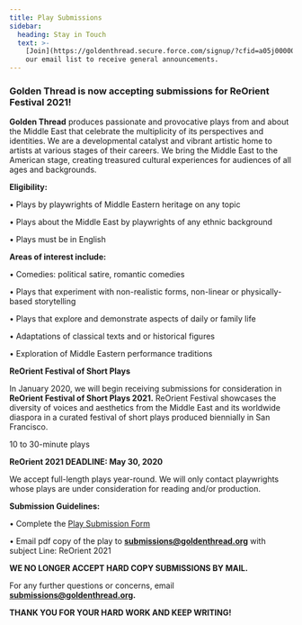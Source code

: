 ```yaml
---
title: Play Submissions
sidebar:
  heading: Stay in Touch
  text: >-
    [Join](https://goldenthread.secure.force.com/signup/?cfid=a05j000000LsdhQAAR)
    our email list to receive general announcements.
---
```

### Golden Thread is now accepting submissions for ReOrient Festival 2021!

**Golden Thread** produces passionate and provocative plays from and about the Middle East that celebrate the multiplicity of its perspectives and identities. We are a developmental catalyst and vibrant artistic home to artists at various stages of their careers. We bring the Middle East to the American stage, creating treasured cultural experiences for audiences of all ages and backgrounds.

**Eligibility:**

• Plays by playwrights of Middle Eastern heritage on any topic

• Plays about the Middle East by playwrights of any ethnic background

• Plays must be in English

**Areas of interest include:**

• Comedies: political satire, romantic comedies

• Plays that experiment with non-realistic forms, non-linear or physically-based storytelling

• Plays that explore and demonstrate aspects of daily or family life

• Adaptations of classical texts and or historical figures

• Exploration of Middle Eastern performance traditions

**ReOrient Festival of Short Plays**

In January 2020, we will begin receiving submissions for consideration in **ReOrient Festival of Short Plays 2021.** ReOrient Festival showcases the diversity of voices and aesthetics from the Middle East and its worldwide diaspora in a curated festival of short plays produced biennially in San Francisco.

10 to 30-minute plays

**ReOrient 2021 DEADLINE: May 30, 2020** 

We accept full-length plays year-round. We will only contact playwrights whose plays are under consideration for reading and/or production.

**Submission Guidelines:**

• Complete the [Play Submission Form](https://docs.google.com/forms/d/1drHtvZB7Qz3-gtBLU4V6-Jx2qEjnN1xlY9RkDZXctfU/edit)

• Email pdf copy of the play to **submissions@goldenthread.org** with subject Line: ReOrient 2021

**WE NO LONGER ACCEPT HARD COPY SUBMISSIONS BY MAIL.**

For any further questions or concerns, email **submissions@goldenthread.org.**

**THANK YOU FOR YOUR HARD WORK AND KEEP WRITING!**
